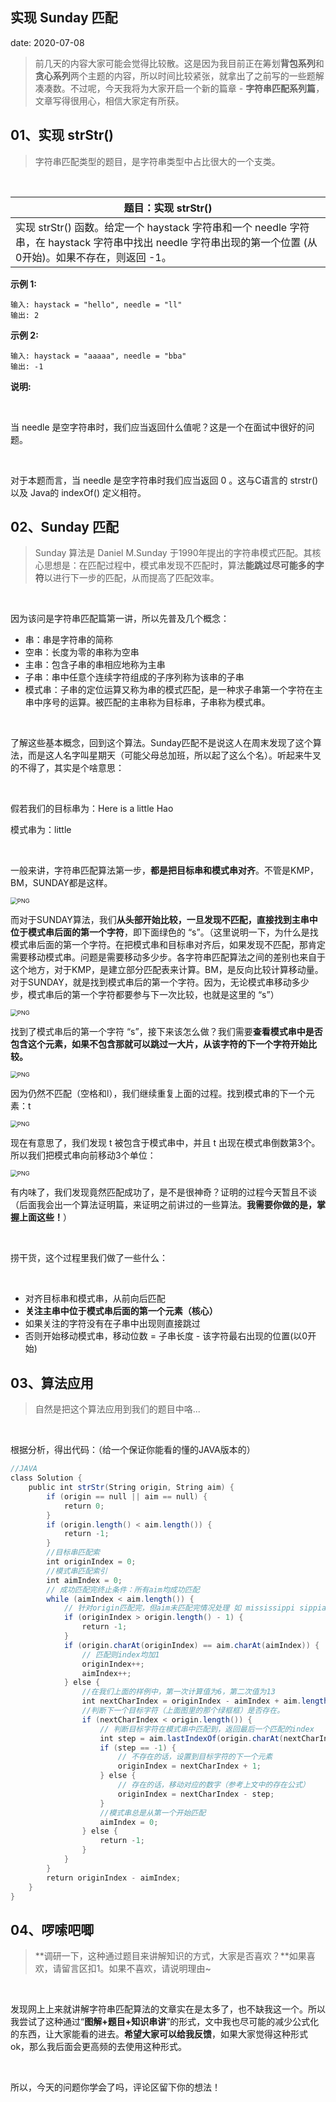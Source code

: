  
##	实现 Sunday 匹配
date:	2020-07-08
 

> 前几天的内容大家可能会觉得比较散。这是因为我目前正在筹划**背包系列**和**贪心系列**两个主题的内容，所以时间比较紧张，就拿出了之前写的一些题解凑凑数。不过呢，今天我将为大家开启一个新的篇章 - **字符串匹配系列篇**，文章写得很用心，相信大家定有所获。

## 01、实现 strStr()

> 字符串匹配类型的题目，是字符串类型中占比很大的一个支类。

<br/>

| 题目：实现 strStr()                                          |
| ------------------------------------------------------------ |
| 实现 strStr() 函数。给定一个 haystack 字符串和一个 needle 字符串，在 haystack 字符串中找出 needle 字符串出现的第一个位置 (从0开始)。如果不存在，则返回  -1。 |

**示例 1:**

```
输入: haystack = "hello", needle = "ll"
输出: 2
```

**示例 2:**

```
输入: haystack = "aaaaa", needle = "bba"
输出: -1
```

**说明:**

<br/>

当 needle 是空字符串时，我们应当返回什么值呢？这是一个在面试中很好的问题。

<br/>

对于本题而言，当 needle 是空字符串时我们应当返回 0 。这与C语言的 strstr() 以及 Java的 indexOf() 定义相符。

## 02、Sunday 匹配

> Sunday 算法是 Daniel M.Sunday 于1990年提出的字符串模式匹配。其核心思想是：在匹配过程中，模式串发现不匹配时，算法**能跳过尽可能多的字符**以进行下一步的匹配，从而提高了匹配效率。

<br/>

因为该问是字符串匹配篇第一讲，所以先普及几个概念：

- 串：串是字符串的简称
- 空串：长度为零的串称为空串
- 主串：包含子串的串相应地称为主串
- 子串：串中任意个连续字符组成的子序列称为该串的子串
- 模式串：子串的定位运算又称为串的模式匹配，是一种求子串第一个字符在主串中序号的运算。被匹配的主串称为目标串，子串称为模式串。

<br/>

了解这些基本概念，回到这个算法。Sunday匹配不是说这人在周末发现了这个算法，而是这人名字叫星期天（可能父母总加班，所以起了这么个名）。听起来牛叉的不得了，其实是个啥意思：

<br/>

假若我们的目标串为：Here is a little Hao

模式串为：little

<br/>

一般来讲，字符串匹配算法第一步，**都是把目标串和模式串对齐**。不管是KMP，BM，SUNDAY都是这样。

<img src="303/1.jpg" alt="PNG" style="zoom: 67%;" />

而对于SUNDAY算法，我们**从头部开始比较，一旦发现不匹配，直接找到主串中位于模式串后面的第一个字符**，即下面绿色的 “s”。（这里说明一下，为什么是找模式串后面的第一个字符。在把模式串和目标串对齐后，如果发现不匹配，那肯定需要移动模式串。问题是需要移动多少步。各字符串匹配算法之间的差别也来自于这个地方，对于KMP，是建立部分匹配表来计算。BM，是反向比较计算移动量。对于SUNDAY，就是找到模式串后的第一个字符。因为，无论模式串移动多少步，模式串后的第一个字符都要参与下一次比较，也就是这里的 “s”）

<img src="303/2.jpg" alt="PNG" style="zoom: 67%;" />

找到了模式串后的第一个字符 “s”，接下来该怎么做？我们需要**查看模式串中是否包含这个元素，如果不包含那就可以跳过一大片，从该字符的下一个字符开始比较。**

<img src="303/3.jpg" alt="PNG" style="zoom: 67%;" />

因为仍然不匹配（空格和l），我们继续重复上面的过程。找到模式串的下一个元素：t

<img src="303/4.jpg" alt="PNG" style="zoom: 67%;" />

现在有意思了，我们发现 t 被包含于模式串中，并且 t 出现在模式串倒数第3个。所以我们把模式串向前移动3个单位：

<img src="303/5.jpg" alt="PNG" style="zoom: 67%;" />

有内味了，我们发现竟然匹配成功了，是不是很神奇？证明的过程今天暂且不谈（后面我会出一个算法证明篇，来证明之前讲过的一些算法。**我需要你做的是，掌握上面这些！**）

<br/>

捞干货，这个过程里我们做了一些什么：

<br/>

- 对齐目标串和模式串，从前向后匹配
- **关注主串中位于模式串后面的第一个元素（核心）**
- 如果关注的字符没有在子串中出现则直接跳过
- 否则开始移动模式串，移动位数 = 子串长度 - 该字符最右出现的位置(以0开始)

## 03、算法应用

> 自然是把这个算法应用到我们的题目中咯...

<br/>

根据分析，得出代码：（给一个保证你能看的懂的JAVA版本的）

```java
//JAVA 
class Solution {
    public int strStr(String origin, String aim) {
        if (origin == null || aim == null) {
            return 0; 
        } 
        if (origin.length() < aim.length()) {
            return -1; 
        }
        //目标串匹配索
        int originIndex = 0;
        //模式串匹配索引
        int aimIndex = 0;
        // 成功匹配完终止条件：所有aim均成功匹配
        while (aimIndex < aim.length()) {
            // 针对origin匹配完，但aim未匹配完情况处理 如 mississippi sippia
            if (originIndex > origin.length() - 1) {
                return -1;
            }
            if (origin.charAt(originIndex) == aim.charAt(aimIndex)) {
                // 匹配则index均加1
                originIndex++;
                aimIndex++;
            } else {
                //在我们上面的样例中，第一次计算值为6，第二次值为13
                int nextCharIndex = originIndex - aimIndex + aim.length();
                //判断下一个目标字符（上面图里的那个绿框框）是否存在。
                if (nextCharIndex < origin.length()) {
                    // 判断目标字符在模式串中匹配到，返回最后一个匹配的index
                    int step = aim.lastIndexOf(origin.charAt(nextCharIndex));
                    if (step == -1) {
                        // 不存在的话，设置到目标字符的下一个元素
                        originIndex = nextCharIndex + 1;
                    } else {
                        // 存在的话，移动对应的数字（参考上文中的存在公式）
                        originIndex = nextCharIndex - step;
                    }
                    //模式串总是从第一个开始匹配
                    aimIndex = 0;
                } else {
                    return -1;
                }
            }
        }
        return originIndex - aimIndex;
    }
}
```

## 04、啰嗦吧唧

> **调研一下，这种通过题目来讲解知识的方式，大家是否喜欢？**如果喜欢，请留言区扣1。如果不喜欢，请说明理由~

<br/>

发现网上上来就讲解字符串匹配算法的文章实在是太多了，也不缺我这一个。所以我尝试了这种通过“**图解+题目+知识串讲**”的形式，文中我也尽可能的减少公式化的东西，让大家能看的进去。**希望大家可以给我反馈**，如果大家觉得这种形式ok，那么我后面会更高频的去使用这种形式。

 <br/>

所以，今天的问题你学会了吗，评论区留下你的想法！

